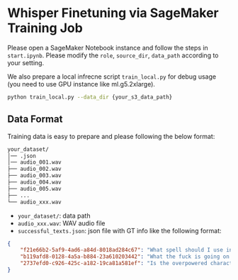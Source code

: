 # Whisper Finetuning via SageMaker Training Job

Please open a SageMaker Notebook instance and follow the steps in `start.ipynb`.
Please modify the `role`, `source_dir`, `data_path` according to your setting.

We also prepare a local infrecne script `train_local.py` for debug usage (you need to use GPU instance like ml.g5.2xlarge).

```bash
python train_local.py --data_dir {your_s3_data_path}
```

## Data Format

Training data is easy to prepare and please following the below format:

```bash
your_dataset/
│── .json
│── audio_001.wav
├── audio_002.wav
├── audio_003.wav
├── audio_004.wav
├── audio_005.wav
├── ...
└── audio_xxx.wav
```

- `your_dataset/`: data path
- `audio_xxx.wav`: WAV audio file
- `successful_texts.json`: json file with GT info like the following format:

```json
{
    "f21e66b2-5af9-4ad6-a84d-8018ad284c67": "What spell should I use in the mid lane?",
    "b119afd8-0128-4a5a-b884-23a610203442": "What the fuck is going on with the map!!",
    "2737efd0-c926-425c-a182-19ca81a581ef": "Is the overpowered character too strong?",
}
```
